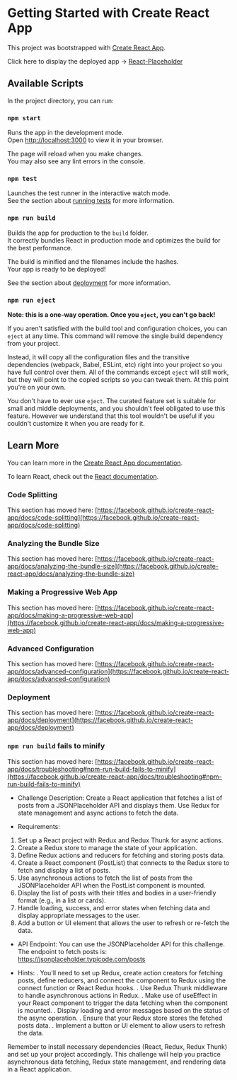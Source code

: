 # Getting Started with Create React App

This project was bootstrapped with [Create React App](https://github.com/facebook/create-react-app).

 Click here to display the deployed app &rarr; [React-Placeholder](https://codeyg12.github.io/react-placeholder/)

## Available Scripts

In the project directory, you can run:

### `npm start`

Runs the app in the development mode.\
Open [http://localhost:3000](http://localhost:3000) to view it in your browser.

The page will reload when you make changes.\
You may also see any lint errors in the console.

### `npm test`

Launches the test runner in the interactive watch mode.\
See the section about [running tests](https://facebook.github.io/create-react-app/docs/running-tests) for more information.

### `npm run build`

Builds the app for production to the `build` folder.\
It correctly bundles React in production mode and optimizes the build for the best performance.

The build is minified and the filenames include the hashes.\
Your app is ready to be deployed!

See the section about [deployment](https://facebook.github.io/create-react-app/docs/deployment) for more information.

### `npm run eject`

**Note: this is a one-way operation. Once you `eject`, you can't go back!**

If you aren't satisfied with the build tool and configuration choices, you can `eject` at any time. This command will remove the single build dependency from your project.

Instead, it will copy all the configuration files and the transitive dependencies (webpack, Babel, ESLint, etc) right into your project so you have full control over them. All of the commands except `eject` will still work, but they will point to the copied scripts so you can tweak them. At this point you're on your own.

You don't have to ever use `eject`. The curated feature set is suitable for small and middle deployments, and you shouldn't feel obligated to use this feature. However we understand that this tool wouldn't be useful if you couldn't customize it when you are ready for it.

## Learn More

You can learn more in the [Create React App documentation](https://facebook.github.io/create-react-app/docs/getting-started).

To learn React, check out the [React documentation](https://reactjs.org/).

### Code Splitting

This section has moved here: [https://facebook.github.io/create-react-app/docs/code-splitting](https://facebook.github.io/create-react-app/docs/code-splitting)

### Analyzing the Bundle Size

This section has moved here: [https://facebook.github.io/create-react-app/docs/analyzing-the-bundle-size](https://facebook.github.io/create-react-app/docs/analyzing-the-bundle-size)

### Making a Progressive Web App

This section has moved here: [https://facebook.github.io/create-react-app/docs/making-a-progressive-web-app](https://facebook.github.io/create-react-app/docs/making-a-progressive-web-app)

### Advanced Configuration

This section has moved here: [https://facebook.github.io/create-react-app/docs/advanced-configuration](https://facebook.github.io/create-react-app/docs/advanced-configuration)

### Deployment

This section has moved here: [https://facebook.github.io/create-react-app/docs/deployment](https://facebook.github.io/create-react-app/docs/deployment)

### `npm run build` fails to minify

This section has moved here: [https://facebook.github.io/create-react-app/docs/troubleshooting#npm-run-build-fails-to-minify](https://facebook.github.io/create-react-app/docs/troubleshooting#npm-run-build-fails-to-minify)


- Challenge Description:
Create a React application that fetches a list of posts from a JSONPlaceholder API and displays them. Use Redux for state management and async actions to fetch the data.

- Requirements:
1. Set up a React project with Redux and Redux Thunk for async actions.
2. Create a Redux store to manage the state of your application.
3. Define Redux actions and reducers for fetching and storing posts data.
4. Create a React component (PostList) that connects to the Redux store to fetch and display a list of posts.
5. Use asynchronous actions to fetch the list of posts from the JSONPlaceholder API when the PostList component is mounted.
6. Display the list of posts with their titles and bodies in a user-friendly format (e.g., in a list or cards).
7. Handle loading, success, and error states when fetching data and display appropriate messages to the user.
8. Add a button or UI element that allows the user to refresh or re-fetch the data.

- API Endpoint:
You can use the JSONPlaceholder API for this challenge. The endpoint to fetch posts is: https://jsonplaceholder.typicode.com/posts

- Hints:
. You'll need to set up Redux, create action creators for fetching posts, define reducers, and connect the component to Redux using the connect function or React Redux hooks.
. Use Redux Thunk middleware to handle asynchronous actions in Redux.
. Make use of useEffect in your React component to trigger the data fetching when the component is mounted.
. Display loading and error messages based on the status of the async operation.
. Ensure that your Redux store stores the fetched posts data.
. Implement a button or UI element to allow users to refresh the data.

Remember to install necessary dependencies (React, Redux, Redux Thunk) and set up your project accordingly. This challenge will help you practice asynchronous data fetching, Redux state management, and rendering data in a React application.